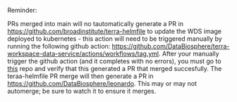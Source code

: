 Reminder:

PRs merged into main will no tautomatically generate a PR in https://github.com/broadinstitute/terra-helmfile to update the WDS image deployed to kubernetes - this action will need to be triggered manually by running the following github action: https://github.com/DataBiosphere/terra-workspace-data-service/actions/workflows/tag.yml. 
After your manually trigger the github action (and it completes with no errors), you must go to [this](https://github.com/broadinstitute/terra-helmfile) repo and verify that this generated a PR that merged succesfully.
The teraa-helmfile PR merge will then generate a PR in https://github.com/DataBiosphere/leonardo.  This may or may not automerge; be sure to watch it to ensure it merges.
